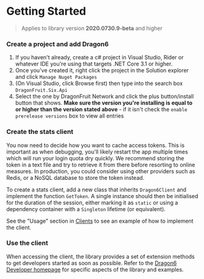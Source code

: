 # Getting Started
> Applies to library version **2020.0730.9-beta** and higher

### Create a project and add Dragon6

1. If you haven't already, create a c# project in Visual Studio, Rider or whatever IDE you're using that targets .NET Core 3.1 or higher.
2. Once you've created it, right click the project in the Solution explorer and click `Manage Nuget Packages`
3. (On Visual Studio, click Browse first) then type into the search box `DragonFruit.Six.Api`
4. Select the one by DragonFruit Network and click the plus button/install button that shows. **Make sure the version you're installing is equal to or higher than the version stated above** - if it isn't check the `enable prerelease versions` box to view all entries

### Create the stats client
You now need to decide how you want to cache access tokens. This is important as when debugging, you'll likely restart the app multiple times which will run your login quota dry quickly. We recommend storing the token in a text file and try to retrieve it from there before resorting to online measures. In production, you could consider using other providers such as Redis, or a NoSQL database to store the token instead.

To create a stats client, add a new class that inherits `Dragon6Client` and implement the function `GetToken`. A single instance should then be initialised for the duration of the session, either marking it as `static` or using a dependency container with a `Singleton` lifetime (or equivalent).

See the "Usage" section in [Clients](./clients) to see an example of how to implement the client.

### Use the client
When accessing the client, the library provides a set of extension methods to get developers started as soon as possible. Refer to the [Dragon6 Developer homepage](./) for specific aspects of the library and examples.